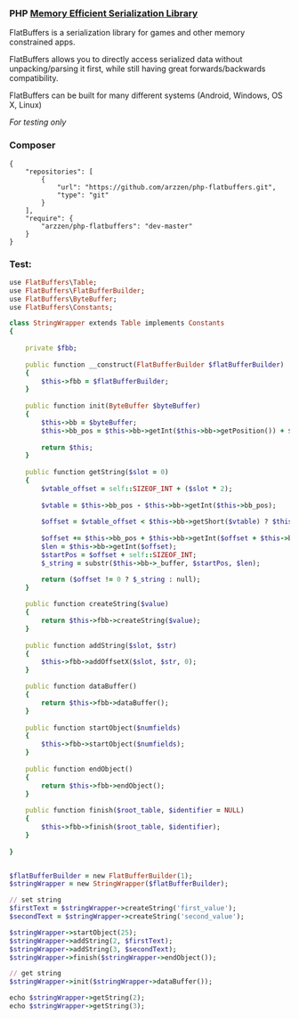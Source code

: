 ### PHP [Memory Efficient Serialization Library](https://github.com/google/flatbuffers)

FlatBuffers is a serialization library for games and other memory constrained apps. 

FlatBuffers allows you to directly access serialized data without unpacking/parsing it first, while still having great forwards/backwards compatibility. 

FlatBuffers can be built for many different systems (Android, Windows, OS X, Linux)

*For testing only* 

### Composer
```
{
    "repositories": [
        {
            "url": "https://github.com/arzzen/php-flatbuffers.git",
            "type": "git"
        }
    ],
    "require": {
        "arzzen/php-flatbuffers": "dev-master"
    }
}
```

### Test:
```ruby
use FlatBuffers\Table;
use FlatBuffers\FlatBufferBuilder;
use FlatBuffers\ByteBuffer;
use FlatBuffers\Constants;

class StringWrapper extends Table implements Constants
{
	
	private $fbb;
	
	public function __construct(FlatBufferBuilder $flatBufferBuilder)
	{
		$this->fbb = $flatBufferBuilder;
	}
	
	public function init(ByteBuffer $byteBuffer)
	{
		$this->bb = $byteBuffer;
		$this->bb_pos = $this->bb->getInt($this->bb->getPosition()) + $this->bb->getPosition();
		
		return $this;
	}
	
	public function getString($slot = 0)
	{
		$vtable_offset = self::SIZEOF_INT + ($slot * 2); 
		
		$vtable = $this->bb_pos - $this->bb->getInt($this->bb_pos);
		
		$offset = $vtable_offset < $this->bb->getShort($vtable) ? $this->bb->getShort($vtable + $vtable_offset) : 0;
		
		$offset += $this->bb_pos + $this->bb->getInt($offset + $this->bb_pos);
		$len = $this->bb->getInt($offset);
		$startPos = $offset + self::SIZEOF_INT;
		$_string = substr($this->bb->_buffer, $startPos, $len);

		return ($offset != 0 ? $_string : null);
	}
	
	public function createString($value)
	{
		return $this->fbb->createString($value);
	}
	
	public function addString($slot, $str)
	{
		$this->fbb->addOffsetX($slot, $str, 0);
	}

	public function dataBuffer()
	{
		return $this->fbb->dataBuffer();
	}
	
	public function startObject($numfields)
	{
		$this->fbb->startObject($numfields);
	}
	
	public function endObject()
	{
		return $this->fbb->endObject();
	}
	
	public function finish($root_table, $identifier = NULL)
	{
		$this->fbb->finish($root_table, $identifier);
	}
	
}


$flatBufferBuilder = new FlatBufferBuilder(1);
$stringWrapper = new StringWrapper($flatBufferBuilder);

// set string
$firstText = $stringWrapper->createString('first_value');
$secondText = $stringWrapper->createString('second_value');

$stringWrapper->startObject(25);
$stringWrapper->addString(2, $firstText);
$stringWrapper->addString(3, $secondText);
$stringWrapper->finish($stringWrapper->endObject());

// get string
$stringWrapper->init($stringWrapper->dataBuffer());

echo $stringWrapper->getString(2);
echo $stringWrapper->getString(3);

```
